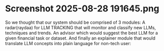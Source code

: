 # Screenshot 2025-08-28 191645.png

So we thought that our system should be comprised of 3 modules: A radar(raydaa) for LLM TRACKING that will monitor and classify new LLMs, techniques and trends. An advisor which would suggest the best LLM for
a given financial task or dataset. And finally an explainer module that would translate LLM concepts into plain language for non-tech user:

